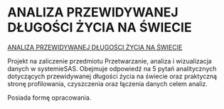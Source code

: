 # ANALIZA PRZEWIDYWANEJ DŁUGOŚCI ŻYCIA NA ŚWIECIE

[ANALIZA PRZEWIDYWANEJ DŁUGOŚCI ŻYCIA NA ŚWIECIE](https://github.com/nor0509/portfolioPL/blob/main/projekty/Projekt4.pdf)

Projekt na zaliczenie przedmiotu Przetwarzanie, analiza i wizualizacja danych w systemieSAS. Obejmuje odpowiedź na 5 pytań analitycznych dotyczących przewidywanej długości życia na świecie oraz praktyczną stronę profilowania, czyszczenia oraz łączenia danych celem analiz.

Posiada formę opracowania.
